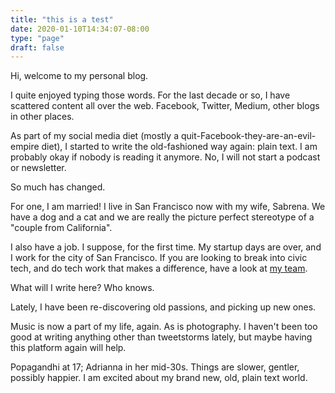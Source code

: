```yaml
---
title: "this is a test"
date: 2020-01-10T14:34:07-08:00
type: "page"
draft: false 
---
```


Hi, welcome to my personal blog.

I quite enjoyed typing those words. For the last decade or so, I have scattered content all over the web. Facebook, Twitter, Medium, other blogs in other places. 

As part of my social media diet (mostly a quit-Facebook-they-are-an-evil-empire diet), I started to write the old-fashioned way again: plain text. I am probably okay if nobody is reading it anymore. No, I will not start a podcast or newsletter.

So much has changed.

For one, I am married! I live in San Francisco now with my wife, Sabrena. We have a dog and a cat and we are really the picture perfect stereotype of a "couple from California". 

I also have a job. I suppose, for the first time. My startup days are over, and I work for the city of San Francisco. If you are looking to break into civic tech, and do tech work that makes a difference, have a look at [my team](https://digitalservices.sfgov.org/).

What will I write here? Who knows.

Lately, I have been re-discovering old passions, and picking up new ones. 

Music is now a part of my life, again. As is photography. I haven't been too good at writing anything other than tweetstorms lately, but maybe having this platform again will help.

Popagandhi at 17; Adrianna in her mid-30s. Things are slower, gentler, possibly happier. I am excited about my brand new, old, plain text world.
